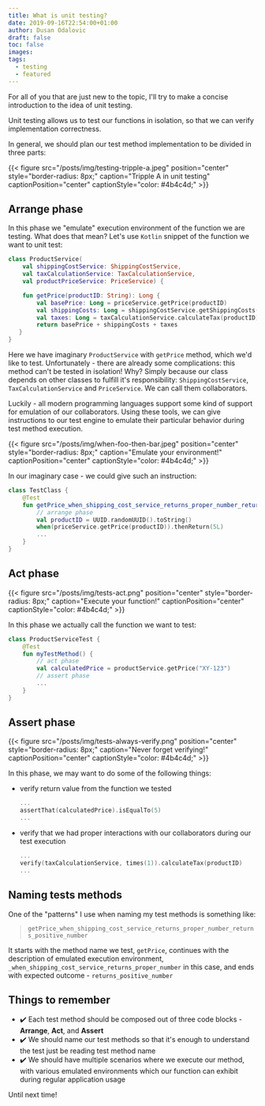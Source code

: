 ```yaml
---
title: What is unit testing?
date: 2019-09-16T22:54:00+01:00
author: Dusan Odalovic
draft: false
toc: false
images:
tags:
  - testing
  - featured
---
```


For all of you that are just new to the topic, I'll try to make a concise introduction to the idea of unit testing. 

Unit testing allows us to test our functions in isolation, so that we can verify implementation correctness. 

In general, we should plan our test method implementation to be divided in three parts: 

{{< figure src="/posts/img/testing-tripple-a.jpeg" position="center" style="border-radius: 8px;" caption="Tripple A in unit testing" captionPosition="center" captionStyle="color: #4b4c4d;" >}}

## Arrange phase

In this phase we "emulate" execution environment of the function we are testing. What does that mean? Let's use `Kotlin` snippet of 
the function we want to unit test:  

```kotlin
class ProductService(
    val shippingCostService: ShippingCostService, 
    val taxCalculationService: TaxCalculationService,
    val productPriceService: PriceService) { 

    fun getPrice(productID: String): Long {
        val basePrice: Long = priceService.getPrice(productID)
        val shippingCosts: Long = shippingCostService.getShippingCosts(productID)
        val taxes: Long = taxCalculationService.calculateTax(productID)
        return basePrice + shippingCosts + taxes 
   }
}
```
Here we have imaginary `ProductService` with `getPrice` method, which we'd like to test. Unfortunately - 
there are already some complications: this method can't be tested in isolation! Why? Simply because our class 
depends on other classes to fulfill it's responsibility: `ShippingCostService`, `TaxCalculationService` and 
`PriceService`. We can call them collaborators. 

Luckily - all modern programming languages support some kind of support for emulation of our collaborators. 
Using these tools, we can give instructions to our test engine to emulate their particular behavior during test 
method execution. 

{{< figure src="/posts/img/when-foo-then-bar.jpeg" position="center" style="border-radius: 8px;" caption="Emulate your environment!" captionPosition="center" captionStyle="color: #4b4c4d;" >}}

In our imaginary case - we could give such an instruction: 

```kotlin
class TestClass {
    @Test
    fun getPrice_when_shipping_cost_service_returns_proper_number_returns_positive_number() {
        // arrange phase
        val productID = UUID.randomUUID().toString()       
        when(priceService.getPrice(productID)).thenReturn(5L) 
        ...
    }
}
```

## Act phase

{{< figure src="/posts/img/tests-act.png" position="center" style="border-radius: 8px;" caption="Execute your function!" captionPosition="center" captionStyle="color: #4b4c4d;" >}}

In this phase we actually call the function we want to test:

```kotlin
class ProductServiceTest {
    @Test
    fun myTestMethod() {
        // act phase
        val calculatedPrice = productService.getPrice("XY-123")
        // assert phase
        ...
    }
}
```
  
## Assert phase

{{< figure src="/posts/img/tests-always-verify.png" position="center" style="border-radius: 8px;" caption="Never forget verifying!" captionPosition="center" captionStyle="color: #4b4c4d;" >}}

In this phase, we may want to do some of the following things:

* verify return value from the function we tested
  ```kotlin
  ...
  assertThat(calculatedPrice).isEqualTo(5)
  ...
  ``` 
* verify that we had proper interactions with our collaborators during our test execution
  ```kotlin
  ...
  verify(taxCalculationService, times(1)).calculateTax(productID)
  ...
  ``` 

## Naming tests methods 

One of the "patterns" I use when naming my test methods is something like: 

> `getPrice_when_shipping_cost_service_returns_proper_number_returns_positive_number`

It starts with the method name we test, `getPrice`, continues with the description of emulated execution environment, 
`_when_shipping_cost_service_returns_proper_number` in this case, and ends with expected outcome - `returns_positive_number`

## Things to remember

- :heavy_check_mark: Each test method should be composed out of three code blocks - **Arrange**, **Act**, and **Assert**
- :heavy_check_mark: We should name our test methods so that it's enough to understand the test just be reading test method 
name
- :heavy_check_mark: We should have multiple scenarios where we execute our method, with various emulated environments which 
our function can exhibit during regular application usage

Until next time! 
